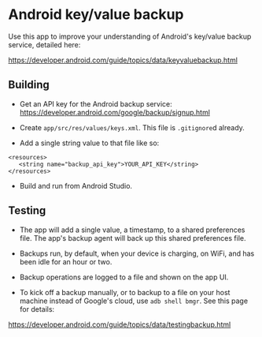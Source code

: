 # Android key/value backup

Use this app to improve your understanding of Android's key/value backup service, detailed here:

https://developer.android.com/guide/topics/data/keyvaluebackup.html

## Building

* Get an API key for the Android backup service: https://developer.android.com/google/backup/signup.html

* Create `app/src/res/values/keys.xml`. This file is `.gitignore`d already.

* Add a single string value to that file like so:

```
<resources>
   <string name="backup_api_key">YOUR_API_KEY</string>
</resources>
```

* Build and run from Android Studio.

## Testing

* The app will add a single value, a timestamp, to a shared preferences file. The app's backup agent will back up this shared preferences file.

* Backups run, by default, when your device is charging, on WiFi, and has been idle for an hour or two.

* Backup operations are logged to a file and shown on the app UI.

* To kick off a backup manually, or to backup to a file on your host machine instead of Google's cloud, use `adb shell bmgr`. See this page for details:

https://developer.android.com/guide/topics/data/testingbackup.html
